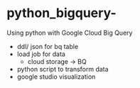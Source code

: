 # python_bigquery-
Using python with Google Cloud Big Query 


- ddl/ json for bq table 
- load job for data 
  - cloud storage -> BQ 
- python script to transform data
- google studio visualization 
